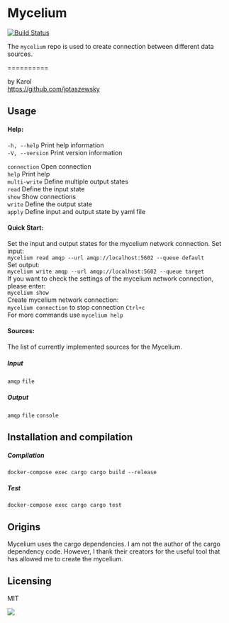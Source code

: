 # Mycelium

[![Build Status](https://github.com/jotaszewsky/mycelium/workflows/Rust/badge.svg?branch=0.1.x)](https://github.com/jotaszewsky/mycelium)

The `mycelium` repo is used to create connection between different
data sources. 

==========

by Karol<br>
<https://github.com/jotaszewsky>


## Usage

#### Help:

`-h, --help` Print help information <br>
`-V, --version` Print version information <br>

`connection` Open connection<br>
`help` Print help <br>
`multi-write` Define multiple output states <br>
`read` Define the input state <br>
`show` Show connections <br>
`write` Define the output state <br>
`apply` Define input and output state by yaml file <br>

#### Quick Start:

Set the input and output states for the mycelium network connection.
Set input: <br>
`mycelium read amqp --url amqp://localhost:5602 --queue default` <br>
Set output: <br>
`mycelium write amqp --url amqp://localhost:5602 --queue target` <br>
If you want to check the settings of the mycelium network connection, please enter: <br>
`mycelium show` <br>
Create mycelium network connection: <br>
`mycelium connection` to stop connection `Ctrl+c` <br>
For more commands use `mycelium help` <br>

#### Sources:
The list of currently implemented sources for the Mycelium.

##### Input
`amqp`
`file`

##### Output
`amqp`
`file`
`console`

## Installation and compilation

##### Compilation

`docker-compose exec cargo cargo build --release`

##### Test

`docker-compose exec cargo cargo test`

## Origins
Mycelium uses the cargo dependencies. I am not the author of the cargo dependency code.
However, I thank their creators for the useful tool that has allowed me to create the mycelium.

## Licensing
MIT

![](https://64.media.tumblr.com/cecc281d4a592430b9d482b4fff19d9b/tumblr_plxi8amzQn1qdhps7o2_r1_540.gifv)